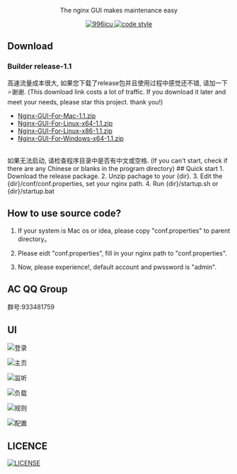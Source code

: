 <p align="center">
  The nginx GUI makes maintenance easy
</p>

<p align="center">
  <a href="https://github.com/996icu/996.ICU/blob/master/LICENSE">
    <img alt="996icu" src="https://img.shields.io/badge/license-NPL%20(The%20996%20Prohibited%20License)-blue.svg">
  </a>

  <a href="https://www.apache.org/licenses/LICENSE-2.0">
    <img alt="code style" src="https://img.shields.io/github/license/onlyGuo/nginx-gui.svg?style=popout">
  </a>
</p>

## Download
### Builder release-1.1
高速流量成本很大, 如果您下载了release包并且使用过程中感觉还不错, 请加一下⭐️谢谢.
(This download link costs a lot of traffic. If you download it later and meet your needs, please star this project. thank you!)
- [Nginx-GUI-For-Mac-1.1.zip](https://aiyiupload.oss-cn-beijing.aliyuncs.com/blog/file/nginxgui/Nginx-GUI-For-Mac%20v1.1.zip) 
- [Nginx-GUI-For-Linux-x64-1.1.zip](https://aiyiupload.oss-cn-beijing.aliyuncs.com/blog/file/nginxgui/Nginx-GUI-For-Linux%20X64%20v1.1.zip)
- [Nginx-GUI-For-Linux-x86-1.1.zip](https://aiyiupload.oss-cn-beijing.aliyuncs.com/blog/file/nginxgui/Nginx-GUI-For-Linux%20x86%20v1.1.zip)
- [Nginx-GUI-For-Windows-x64-1.1.zip](https://aiyiupload.oss-cn-beijing.aliyuncs.com/blog/file/nginxgui/Nginx-GUI-For-Windows%20x64%20v1.1.zip) 
<br/>
如果无法启动, 请检查程序目录中是否有中文或空格. (If you can't start, check if there are any Chinese or blanks in the program directory)
## Quick start
1. Download the release package.
2. Unzip pachage to your {dir}.
3. Edit the {dir}/conf/conf.properties, set your nginx path.
4. Run {dir}/startup.sh or {dir}/startup.bat

## How to use source code?

1. If your system is Mac os or idea, please copy "conf.properties" to parent directory。

2. Please eidt "conf.properties", fill in your nginx path to "conf.properties".

3. Now, please experience!, default account and pwssword is "admin".

## AC QQ Group
群号:933481759

## UI
![登录](https://raw.githubusercontent.com/onlyGuo/nginx-gui/master/doc/login.png)

![主页](https://raw.githubusercontent.com/onlyGuo/nginx-gui/master/doc/home.png)

![监听](https://raw.githubusercontent.com/onlyGuo/nginx-gui/master/doc/lisner.png)

![负载](https://raw.githubusercontent.com/onlyGuo/nginx-gui/master/doc/upstream.png)

![规则](https://raw.githubusercontent.com/onlyGuo/nginx-gui/master/doc/location.png)

![配置](https://raw.githubusercontent.com/onlyGuo/nginx-gui/master/doc/conf.png)

## LICENCE

[![LICENSE](https://img.shields.io/badge/license-Anti%20996-blue.svg)](https://github.com/996icu/996.ICU/blob/master/LICENSE)

[1]: https://github.com/oychao/riact/tree/master/demos
